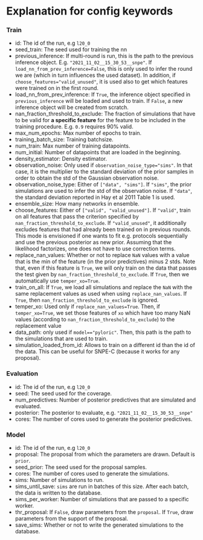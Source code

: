 # Explanation for config keywords

### Train
- id: The id of the run, e.g `l20_0`
- seed_train: The seed used for training the nn
- previous_inference: If multi-round is run, this is the path to the previous inference object. E.g.
  `"2021_11_02__15_30_53__snpe"`. If `load_nn_from_prev_inference=False`, this is only used to infer the round we are
  (which in turn influences the used dataset). In addition, if `choose_features="valid_unused"`, it is used also to
  get which features were trained on in the first round.
- load_nn_from_prev_inference: If `True`, the inference object specified in `previous_inference` will be loaded and used
  to train. If `False`, a new inference object will be created from scratch.
- nan_fraction_threshold_to_exclude: The fraction of simulations that have to be valid for **a specific feature** for
  the feature to be included in the training procedure. E.g. `0.9` requires 90% valid.
- max_num_epochs: Max number of epochs to train.
- training_batch_size: Training batchsize.
- num_train: Max number of training datapoints.
- num_initial: Number of datapoints that are loaded in the beginning.
- density_estimator: Density estimator.
- observation_noise: Only used if `observation_noise_type="sims"`. In that case, it is the multiplier to the standard
  deviation of the prior samples in order to obtain the std of the Gaussian observation noise.
- observation_noise_type: Either of `["data", "sims"]`. If `"sims"`, the prior simulations are used to infer the std of
  the observation noise. If `"data"`, the standard deviation reported in Hay et al 2011 Table 1 is used.
- ensemble_size: How many networks in ensemble.
- choose_features: Either of `["valid", "valid_unused"]`. If `"valid"`, train on all features that pass the criterion
  specified by `nan_fraction_threshold_to_exclude`. If `"valid_unused"`, it additionally excludes features that had
  already been trained on in previous rounds. This mode is envisioned if one wants to fit e.g. protocols sequentially
  and use the previous posterior as new prior. Assuming that the likelihood factorizes, one does not have to use
  correction terms.
- replace_nan_values: Whether or not to replace `NaN` values with a value that is the min of the feature (in the prior
  predictives) minus 2 stds. Note that, even if this feature is `True`, we will only train on the data that passes the
  test given by `nan_fraction_threshold_to_exclude`. If `True`, then we automatically use `temper_xo=True`.
- train_on_all: If `True`, we load all simulations and replace the `NaN` with the same 
  replacement values as used when using `replace_nan_values`. If `True`, then 
  `nan_fraction_threshold_to_exclude` is ignored.
- temper_xo: Used only if `replace_nan_values=True`. Then, if `temper_xo=True`, we set 
  those features of `xo` which have too many NaN values (according to `nan_fraction_threshold_to_exclude`) to 
  the replacement value
- data_path: only used if `model=="pyloric"`. Then, this path is the path to the simulations that are used to train.
- simulation_loaded_from_id: Allows to train on a different id than the id of the data. This can be useful for SNPE-C (because it works for any proposal).


### Evaluation
- id: The id of the run, e.g `l20_0`
- seed: The seed used for the coverage.
- num_predictives: Number of posterior predictives that are simulated and evaluated.
- posterior: The posterior to evaluate, e.g. `"2021_11_02__15_30_53__snpe"`
- cores: The number of cores used to generate the posterior predictives.

### Model
- id: The id of the run, e.g `l20_0`
- proposal: The proposal from which the parameters are drawn. Default is `prior`.
- seed_prior: The seed used for the proposal samples.
- cores: The number of cores used to generate the simulations.
- sims: Number of simulations to run.
- sims_until_save: `sims` are run in batches of this size. After each batch, the data is written to the database.
- sims_per_worker: Number of simulations that are passed to a specific worker.
- thr_proposal: If `False`, draw parameters from the `proposal`. If `True`, draw parameters from the support of the proposal.
- save_sims: Whether or not to write the generated simulations to the database.